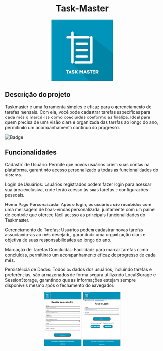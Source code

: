 <h1 align="center">Task-Master</h1>
<p align="center">
  <img src="Taskmaster/img/logo.png" alt="Logo" width="200"/>
</p>
<h2>Descrição do projeto</h2>
Taskmaster é uma ferramenta simples e eficaz para o gerenciamento de tarefas mensais. Com ela, você pode cadastrar tarefas específicas para cada mês e marcá-las como concluídas conforme as finaliza. Ideal para quem precisa de uma visão clara e organizada das tarefas ao longo do ano, permitindo um acompanhamento contínuo do progresso.

![Badge](https://img.shields.io/badge/status-Em%20desenvolvimento-yellow)

<h2>Funcionalidades</h2>
Cadastro de Usuário: Permite que novos usuários criem suas contas na plataforma, garantindo acesso personalizado a todas as funcionalidades do sistema.

Login de Usuários: Usuários registrados podem fazer login para acessar sua área exclusiva, onde terão acesso às suas tarefas e configurações pessoais.

Home Page Personalizada: Após o login, os usuários são recebidos com uma mensagem de boas-vindas personalizada, juntamente com um painel de controle que oferece fácil acesso às principais funcionalidades do Taskmaster.

Gerenciamento de Tarefas: Usuários podem cadastrar novas tarefas associando-as ao mês desejado, garantindo uma organização clara e objetiva de suas responsabilidades ao longo do ano.

Marcação de Tarefas Concluídas: Facilidade para marcar tarefas como concluídas, permitindo um acompanhamento eficaz do progresso de cada mês.

Persistência de Dados: Todos os dados dos usuários, incluindo tarefas e preferências, são armazenados de forma segura utilizando LocalStorage e SessionStorage, garantindo que as informações estejam sempre disponíveis mesmo após o fechamento do navegador.

<div align = "center">
<img src="Prints&Gifs/cadastroELogin.png" alt = "Tela cadastro e login" width="50%"/>
</div>

